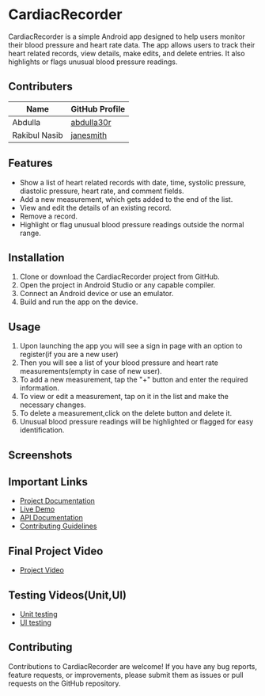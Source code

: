 # CardiacRecorder

CardiacRecorder is a simple Android app designed to help users monitor their blood pressure and heart rate data. The app allows users to track their heart related records, view details, make edits, and delete entries. It also highlights or flags unusual blood pressure readings.

## Contributers
| Name          | GitHub Profile                  |
| ------------- | ------------------------------- |
| Abdulla      | [abdulla30r]([https://github.com/johndoe](https://github.com/abdulla30r))     |
| Rakibul Nasib   | [janesmith]([https://github.com/janesmith](https://github.com/nasib1026)) |

## Features

- Show a list of heart related records with date, time, systolic pressure, diastolic pressure, heart rate, and comment fields.
- Add a new measurement, which gets added to the end of the list.
- View and edit the details of an existing record.
- Remove a record.
- Highlight or flag unusual blood pressure readings outside the normal range.

## Installation

1. Clone or download the CardiacRecorder project from GitHub.
2. Open the project in Android Studio or any capable compiler.
3. Connect an Android device or use an emulator.
4. Build and run the app on the device.

## Usage

1. Upon launching the app you will see a sign in page with an option to register(if you are a new user)
1. Then you will see a list of your blood pressure and heart rate measurements(empty in case of new user).
2. To add a new measurement, tap the "+" button and enter the required information.
3. To view or edit a measurement, tap on it in the list and make the necessary changes.
4. To delete a measurement,click on the delete button and delete it.
5. Unusual blood pressure readings will be highlighted or flagged for easy identification.

## Screenshots


## Important Links

- [Project Documentation](https://your-project-documentation.com)
- [Live Demo](https://your-live-demo.com)
- [API Documentation](https://your-api-documentation.com)
- [Contributing Guidelines](https://your-contributing-guidelines.com)

## Final Project Video
- [Project Video](https://your-project-documentation.com)

## Testing Videos(Unit,UI)
- [Unit testing](https://youtube.com/shorts/Oz88JLy2tsA?feature=share)
- [UI testing](https://your-project-documentation.com)
## Contributing

Contributions to CardiacRecorder are welcome! If you have any bug reports, feature requests, or improvements, please submit them as issues or pull requests on the GitHub repository.

